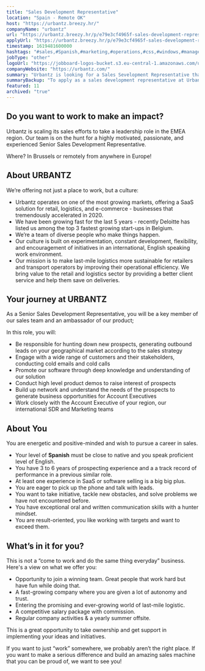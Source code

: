 ```yaml
---
title: "Sales Development Representative"
location: "Spain - Remote OK"
host: "https://urbantz.breezy.hr/"
companyName: "urbantz"
url: "https://urbantz.breezy.hr/p/e79e3cf4965f-sales-development-representative-spanish-speaking"
applyUrl: "https://urbantz.breezy.hr/p/e79e3cf4965f-sales-development-representative-spanish-speaking/apply"
timestamp: 1619481600000
hashtags: "#sales,#Spanish,#marketing,#operations,#css,#windows,#management,#English"
jobType: "other"
logoUrl: "https://jobboard-logos-bucket.s3.eu-central-1.amazonaws.com/urbantz"
companyWebsite: "https://urbantz.com/"
summary: "Urbantz is looking for a Sales Sevelopment Representative that has 3 to 6 years of prospecting experience and a a track record of performance in a previous similar role."
summaryBackup: "To apply as a sales development representative at Urbantz, you preferably need to have some knowledge of: #sales, #css, #marketing."
featured: 11
archived: "true"
---
```


## Do you want to work to make an impact?

Urbantz is scaling its sales efforts to take a leadership role in the EMEA region. Our team is on the hunt for a highly motivated, passionate, and experienced Senior Sales Development Representative.

Where? In Brussels or remotely from anywhere in Europe!

## About URBANTZ

We’re offering not just a place to work, but a culture:

*   Urbantz operates on one of the most growing markets, offering a SaaS solution for retail, logistics, and e-commerce - businesses that tremendously accelerated in 2020.
*   We have been growing fast for the last 5 years - recently Deloitte has listed us among the top 3 fastest growing start-ups in Belgium.
*   We’re a team of diverse people who make things happen.
*   Our culture is built on experimentation, constant development, flexibility, and encouragement of initiatives in an international, English speaking work environment.
*   Our mission is to make last-mile logistics more sustainable for retailers and transport operators by improving their operational efficiency. We bring value to the retail and logistics sector by providing a better client service and help them save on deliveries.

## Your journey at URBANTZ

As a Senior Sales Development Representative, you will be a key member of our sales team and an ambassador of our product;

In this role, you will:

*   Be responsible for hunting down new prospects, generating outbound leads on your geographical market according to the sales strategy
*   Engage with a wide range of customers and their stakeholders, conducting cold emails and cold calls
*   Promote our software through deep knowledge and understanding of our solution
*   Conduct high level product demos to raise interest of prospects
*   Build up network and understand the needs of the prospects to generate business opportunities for Account Executives
*   Work closely with the Account Executive of your region, our international SDR and Marketing teams

## About You

You are energetic and positive-minded and wish to pursue a career in sales.

*   Your level of **Spanish** must be close to native and you speak proficient level of English.
*   You have 3 to 6 years of prospecting experience and a a track record of performance in a previous similar role.
*   At least one experience in SaaS or software selling is a big big plus.
*   You are eager to pick up the phone and talk with leads.
*   You want to take initiative, tackle new obstacles, and solve problems we have not encountered before.
*   You have exceptional oral and written communication skills with a hunter mindset.
*   You are result-oriented, you like working with targets and want to exceed them.

## What’s in it for you?

This is not a “come to work and do the same thing everyday” business. Here's a view on what we offer you:

*   Opportunity to join a winning team. Great people that work hard but have fun while doing that.
*   A fast-growing company where you are given a lot of autonomy and trust.
*   Entering the promising and ever-growing world of last-mile logistic.
*   A competitive salary package with commission.
*   Regular company activities & a yearly summer offsite.

This is a great opportunity to take ownership and get support in implementing your ideas and initiatives.

If you want to just “work” somewhere, we probably aren’t the right place. If you want to make a serious difference and build an amazing sales machine that you can be proud of, we want to see you!


